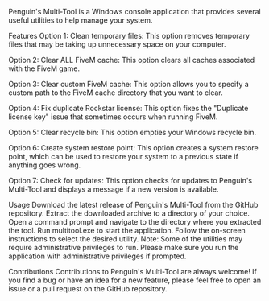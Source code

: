 Penguin's Multi-Tool is a Windows console application that provides several useful utilities to help manage your system.

Features
Option 1: Clean temporary files: This option removes temporary files that may be taking up unnecessary space on your computer.

Option 2: Clear ALL FiveM cache: This option clears all caches associated with the FiveM game.

Option 3: Clear custom FiveM cache: This option allows you to specify a custom path to the FiveM cache directory that you want to clear.

Option 4: Fix duplicate Rockstar license: This option fixes the "Duplicate license key" issue that sometimes occurs when running FiveM.

Option 5: Clear recycle bin: This option empties your Windows recycle bin.

Option 6: Create system restore point: This option creates a system restore point, which can be used to restore your system to a previous state if anything goes wrong.

Option 7: Check for updates: This option checks for updates to Penguin's Multi-Tool and displays a message if a new version is available.

Usage
Download the latest release of Penguin's Multi-Tool from the GitHub repository.
Extract the downloaded archive to a directory of your choice.
Open a command prompt and navigate to the directory where you extracted the tool.
Run multitool.exe to start the application.
Follow the on-screen instructions to select the desired utility.
Note: Some of the utilities may require administrative privileges to run. Please make sure you run the application with administrative privileges if prompted.

Contributions
Contributions to Penguin's Multi-Tool are always welcome! If you find a bug or have an idea for a new feature, please feel free to open an issue or a pull request on the GitHub repository.
